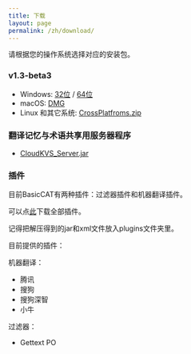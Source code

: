 ```yaml
---
title: 下载
layout: page
permalink: /zh/download/
---
```


请根据您的操作系统选择对应的安装包。

### v1.3-beta3

* Windows: [32位](https://github.com/xulihang/BasicCAT/releases/download/v1.3-beta3/BasicCAT-windows-x86.exe) /  [64位](https://github.com/xulihang/BasicCAT/releases/download/v1.3-beta3/BasicCAT-windows-x64.exe)
* macOS:  [DMG](https://github.com/xulihang/BasicCAT/releases/download/v1.3-beta3/BasicCAT_mac.dmg)
* Linux 和其它系统:  [CrossPlatfroms.zip](https://github.com/xulihang/BasicCAT/releases/download/v1.3-beta3/BasicCAT-crossplatforms.zip)


### 翻译记忆与术语共享用服务器程序

*  [CloudKVS_Server.jar](https://github.com/xulihang/BasicCAT/releases/download/v1.2-beta2/CloudKVS_Server.jar)

### 插件

目前BasicCAT有两种插件：过滤器插件和机器翻译插件。

可以点[此](https://github.com/xulihang/BasicCAT/releases/download/plugins/all_plugins.zip)下载全部插件。

记得把解压得到的jar和xml文件放入plugins文件夹里。

目前提供的插件：

机器翻译：

* 腾讯
* 搜狗
* 搜狗深智
* 小牛

过滤器：

* Gettext PO


